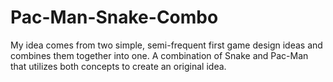 # Pac-Man-Snake-Combo
My idea comes from two simple, semi-frequent first game design ideas and combines them together into one. A combination of Snake and Pac-Man that utilizes both concepts to create an original idea.
